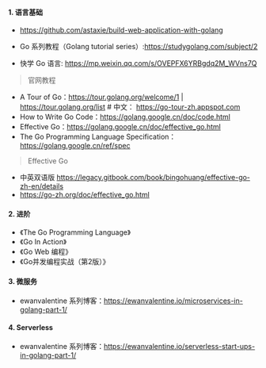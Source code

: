 #### 1. 语言基础

* https://github.com/astaxie/build-web-application-with-golang

* Go 系列教程（Golang tutorial series）:https://studygolang.com/subject/2

* 快学 Go 语言: https://mp.weixin.qq.com/s/OVEPFX6YRBgdq2M_WVns7Q

> 官网教程
* A Tour of Go：https://tour.golang.org/welcome/1 | https://tour.golang.org/list # 中文：	https://go-tour-zh.appspot.com
* How to Write Go Code：https://golang.google.cn/doc/code.html
* Effective Go：https://golang.google.cn/doc/effective_go.html
* The Go Programming Language Specification：https://golang.google.cn/ref/spec

> Effective Go
* 中英双语版 https://legacy.gitbook.com/book/bingohuang/effective-go-zh-en/details
* https://go-zh.org/doc/effective_go.html

#### 2. 进阶

* 《The Go Programming Language》
* 《Go In Action》
* 《Go Web 编程》
* 《Go并发编程实战（第2版）》

#### 3. 微服务

* ewanvalentine 系列博客：https://ewanvalentine.io/microservices-in-golang-part-1/

#### 4. Serverless

* ewanvalentine 系列博客：https://ewanvalentine.io/serverless-start-ups-in-golang-part-1/